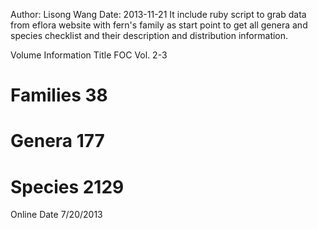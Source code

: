 Author: Lisong Wang
Date: 2013-11-21
It include ruby script to grab data from eflora website with fern's family
as start point to get all genera and species checklist and their description
and distribution information.

Volume Information
Title   FOC Vol. 2-3
# Families  38
# Genera    177
# Species   2129
Online Date 7/20/2013